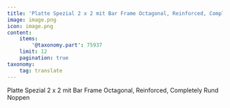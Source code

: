 ```yaml
---
title: 'Platte Spezial 2 x 2 mit Bar Frame Octagonal, Reinforced, Completely Rund Noppen'
image: image.png
icon: image.png
content:
    items:
        '@taxonomy.part': 75937
    limit: 12
    pagination: true
taxonomy:
    tag: translate
---
```


Platte Spezial 2 x 2 mit Bar Frame Octagonal, Reinforced, Completely Rund Noppen
